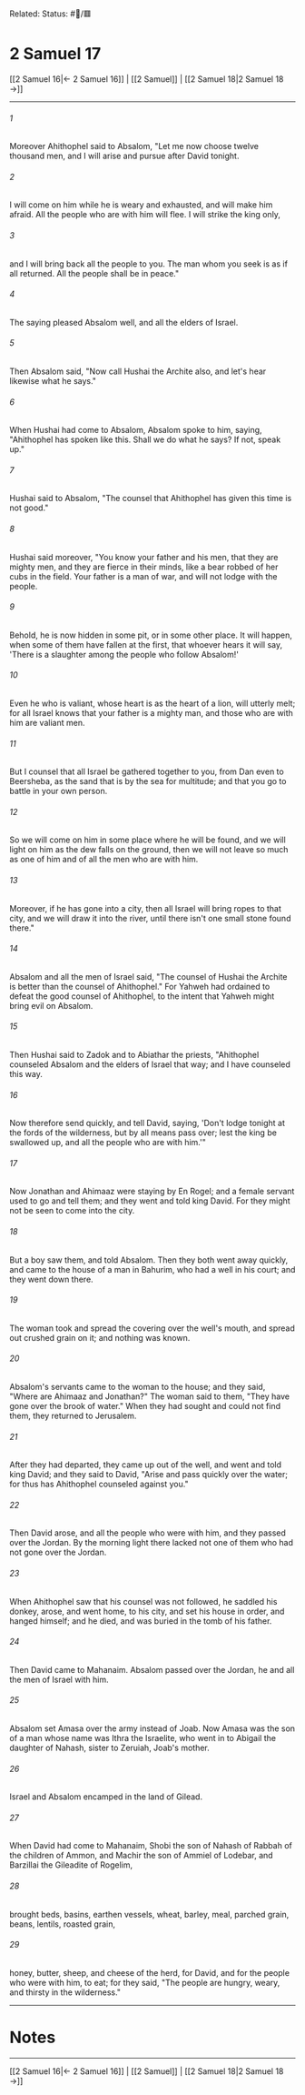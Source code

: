 Related:
Status: #📖/🟥
# 2 Samuel 17

[[2 Samuel 16|← 2 Samuel 16]] | [[2 Samuel]] | [[2 Samuel 18|2 Samuel 18 →]]
***



###### 1 
Moreover Ahithophel said to Absalom, "Let me now choose twelve thousand men, and I will arise and pursue after David tonight. 

###### 2 
I will come on him while he is weary and exhausted, and will make him afraid. All the people who are with him will flee. I will strike the king only, 

###### 3 
and I will bring back all the people to you. The man whom you seek is as if all returned. All the people shall be in peace." 

###### 4 
The saying pleased Absalom well, and all the elders of Israel. 

###### 5 
Then Absalom said, "Now call Hushai the Archite also, and let's hear likewise what he says." 

###### 6 
When Hushai had come to Absalom, Absalom spoke to him, saying, "Ahithophel has spoken like this. Shall we do what he says? If not, speak up." 

###### 7 
Hushai said to Absalom, "The counsel that Ahithophel has given this time is not good." 

###### 8 
Hushai said moreover, "You know your father and his men, that they are mighty men, and they are fierce in their minds, like a bear robbed of her cubs in the field. Your father is a man of war, and will not lodge with the people. 

###### 9 
Behold, he is now hidden in some pit, or in some other place. It will happen, when some of them have fallen at the first, that whoever hears it will say, 'There is a slaughter among the people who follow Absalom!' 

###### 10 
Even he who is valiant, whose heart is as the heart of a lion, will utterly melt; for all Israel knows that your father is a mighty man, and those who are with him are valiant men. 

###### 11 
But I counsel that all Israel be gathered together to you, from Dan even to Beersheba, as the sand that is by the sea for multitude; and that you go to battle in your own person. 

###### 12 
So we will come on him in some place where he will be found, and we will light on him as the dew falls on the ground, then we will not leave so much as one of him and of all the men who are with him. 

###### 13 
Moreover, if he has gone into a city, then all Israel will bring ropes to that city, and we will draw it into the river, until there isn't one small stone found there." 

###### 14 
Absalom and all the men of Israel said, "The counsel of Hushai the Archite is better than the counsel of Ahithophel." For Yahweh had ordained to defeat the good counsel of Ahithophel, to the intent that Yahweh might bring evil on Absalom. 

###### 15 
Then Hushai said to Zadok and to Abiathar the priests, "Ahithophel counseled Absalom and the elders of Israel that way; and I have counseled this way. 

###### 16 
Now therefore send quickly, and tell David, saying, 'Don't lodge tonight at the fords of the wilderness, but by all means pass over; lest the king be swallowed up, and all the people who are with him.'" 

###### 17 
Now Jonathan and Ahimaaz were staying by En Rogel; and a female servant used to go and tell them; and they went and told king David. For they might not be seen to come into the city. 

###### 18 
But a boy saw them, and told Absalom. Then they both went away quickly, and came to the house of a man in Bahurim, who had a well in his court; and they went down there. 

###### 19 
The woman took and spread the covering over the well's mouth, and spread out crushed grain on it; and nothing was known. 

###### 20 
Absalom's servants came to the woman to the house; and they said, "Where are Ahimaaz and Jonathan?" The woman said to them, "They have gone over the brook of water." When they had sought and could not find them, they returned to Jerusalem. 

###### 21 
After they had departed, they came up out of the well, and went and told king David; and they said to David, "Arise and pass quickly over the water; for thus has Ahithophel counseled against you." 

###### 22 
Then David arose, and all the people who were with him, and they passed over the Jordan. By the morning light there lacked not one of them who had not gone over the Jordan. 

###### 23 
When Ahithophel saw that his counsel was not followed, he saddled his donkey, arose, and went home, to his city, and set his house in order, and hanged himself; and he died, and was buried in the tomb of his father. 

###### 24 
Then David came to Mahanaim. Absalom passed over the Jordan, he and all the men of Israel with him. 

###### 25 
Absalom set Amasa over the army instead of Joab. Now Amasa was the son of a man whose name was Ithra the Israelite, who went in to Abigail the daughter of Nahash, sister to Zeruiah, Joab's mother. 

###### 26 
Israel and Absalom encamped in the land of Gilead. 

###### 27 
When David had come to Mahanaim, Shobi the son of Nahash of Rabbah of the children of Ammon, and Machir the son of Ammiel of Lodebar, and Barzillai the Gileadite of Rogelim, 

###### 28 
brought beds, basins, earthen vessels, wheat, barley, meal, parched grain, beans, lentils, roasted grain, 

###### 29 
honey, butter, sheep, and cheese of the herd, for David, and for the people who were with him, to eat; for they said, "The people are hungry, weary, and thirsty in the wilderness."

---
# Notes


***
[[2 Samuel 16|← 2 Samuel 16]] | [[2 Samuel]] | [[2 Samuel 18|2 Samuel 18 →]]
